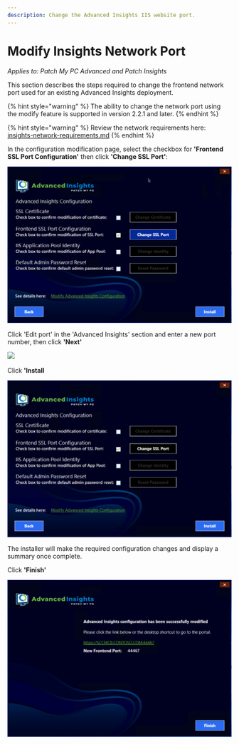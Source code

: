```yaml
---
description: Change the Advanced Insights IIS website port.
---
```


# Modify Insights Network Port

_Applies to: Patch My PC Advanced and Patch Insights_

This section describes the steps required to change the frontend network port used for an existing Advanced Insights deployment.

{% hint style="warning" %}
The ability to change the network port using the modify feature is supported in version 2.2.1 and later.
{% endhint %}

{% hint style="warning" %}
Review the network requirements here: [insights-network-requirements.md](../advanced-and-patch-insights-requirements-and-prerequisites/insights-network-requirements.md "mention")
{% endhint %}

In the configuration modification page, select the checkbox for **'Frontend SSL Port Configuration'** then click **'Change SSL Port'**:

![](<../../.gitbook/assets/vmconnect_ZGfm8PKdEE (2).png>)

Click 'Edit port' in the 'Advanced Insights' section and enter a new port number, then click **'Next'**

![](../../.gitbook/assets/image-\(317\).png)

Click **'Install**

![](<../../.gitbook/assets/vmconnect_B7QMICBKSx (2).png>)

The installer will make the required configuration changes and display a summary once complete.

Click **'Finish'**

![](<../../.gitbook/assets/vmconnect_cyLJ47qjhn (2).png>)
